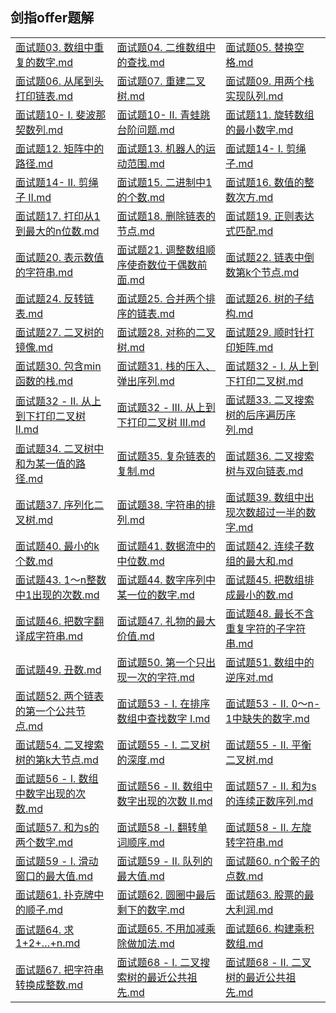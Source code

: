 ## 剑指offer题解

|                                                              |                                                              |                                                              |
| ------------------------------------------------------------ | ------------------------------------------------------------ | ------------------------------------------------------------ |
| [面试题03. 数组中重复的数字.md](https://github.com/wclever/CodingInterviews/blob/master/剑指offer/面试题03.%20数组中重复的数字.md) | [面试题04. 二维数组中的查找.md](https://github.com/wclever/CodingInterviews/blob/master/剑指offer/面试题04.%20二维数组中的查找.md) | [面试题05. 替换空格.md](https://github.com/wclever/CodingInterviews/blob/master/剑指offer/面试题05.%20替换空格.md) |
| [面试题06. 从尾到头打印链表.md](https://github.com/wclever/CodingInterviews/blob/master/剑指offer/面试题06.%20从尾到头打印链表.md) | [面试题07. 重建二叉树.md](https://github.com/wclever/CodingInterviews/blob/master/剑指offer/面试题07.%20重建二叉树.md) | [面试题09. 用两个栈实现队列.md](https://github.com/wclever/CodingInterviews/blob/master/剑指offer/面试题09.%20用两个栈实现队列.md) |
| [面试题10- I. 斐波那契数列.md](https://github.com/wclever/CodingInterviews/blob/master/剑指offer/面试题10-%20I.%20斐波那契数列.md) | [面试题10- II. 青蛙跳台阶问题.md](https://github.com/wclever/CodingInterviews/blob/master/剑指offer/面试题10-%20II.%20青蛙跳台阶问题.md) | [面试题11. 旋转数组的最小数字.md](https://github.com/wclever/CodingInterviews/blob/master/剑指offer/面试题11.%20旋转数组的最小数字.md) |
| [面试题12. 矩阵中的路径.md](https://github.com/wclever/CodingInterviews/blob/master/剑指offer/面试题12.%20矩阵中的路径.md) | [面试题13. 机器人的运动范围.md](https://github.com/wclever/CodingInterviews/blob/master/剑指offer/面试题13.%20机器人的运动范围.md) | [面试题14- I. 剪绳子.md](https://github.com/wclever/CodingInterviews/blob/master/剑指offer/面试题14-%20I.%20剪绳子.md) |
| [面试题14- II. 剪绳子 II.md](https://github.com/wclever/CodingInterviews/blob/master/剑指offer/面试题14-%20II.%20剪绳子%20II.md) | [面试题15. 二进制中1的个数.md](https://github.com/wclever/CodingInterviews/blob/master/剑指offer/面试题15.%20二进制中1的个数.md) | [面试题16. 数值的整数次方.md](https://github.com/wclever/CodingInterviews/blob/master/剑指offer/面试题16.%20数值的整数次方.md) |
| [面试题17. 打印从1到最大的n位数.md](https://github.com/wclever/CodingInterviews/blob/master/剑指offer/面试题17.%20打印从1到最大的n位数.md) | [面试题18. 删除链表的节点.md](https://github.com/wclever/CodingInterviews/blob/master/剑指offer/面试题18.%20删除链表的节点.md) | [面试题19. 正则表达式匹配.md](https://github.com/wclever/CodingInterviews/blob/master/剑指offer/面试题19.%20正则表达式匹配.md) |
| [面试题20. 表示数值的字符串.md](https://github.com/wclever/CodingInterviews/blob/master/剑指offer/面试题20.%20表示数值的字符串.md) | [面试题21. 调整数组顺序使奇数位于偶数前面.md](https://github.com/wclever/CodingInterviews/blob/master/剑指offer/面试题21.%20调整数组顺序使奇数位于偶数前面.md) | [面试题22. 链表中倒数第k个节点.md](https://github.com/wclever/CodingInterviews/blob/master/剑指offer/面试题22.%20链表中倒数第k个节点.md) |
| [面试题24. 反转链表.md](https://github.com/wclever/CodingInterviews/blob/master/剑指offer/面试题24.%20反转链表.md) | [面试题25. 合并两个排序的链表.md](https://github.com/wclever/CodingInterviews/blob/master/剑指offer/面试题25.%20合并两个排序的链表.md) | [面试题26. 树的子结构.md](https://github.com/wclever/CodingInterviews/blob/master/剑指offer/面试题26.%20树的子结构.md) |
| [面试题27. 二叉树的镜像.md](https://github.com/wclever/CodingInterviews/blob/master/剑指offer/面试题27.%20二叉树的镜像.md) | [面试题28. 对称的二叉树.md](https://github.com/wclever/CodingInterviews/blob/master/剑指offer/面试题28.%20对称的二叉树.md) | [面试题29. 顺时针打印矩阵.md](https://github.com/wclever/CodingInterviews/blob/master/剑指offer/面试题29.%20顺时针打印矩阵.md) |
| [面试题30. 包含min函数的栈.md](https://github.com/wclever/CodingInterviews/blob/master/剑指offer/面试题30.%20包含min函数的栈.md) | [面试题31. 栈的压入、弹出序列.md](https://github.com/wclever/CodingInterviews/blob/master/剑指offer/面试题31.%20栈的压入、弹出序列.md) | [面试题32 - I. 从上到下打印二叉树.md](https://github.com/wclever/CodingInterviews/blob/master/剑指offer/面试题32%20-%20I.%20从上到下打印二叉树.md) |
| [面试题32 - II. 从上到下打印二叉树 II.md](https://github.com/wclever/CodingInterviews/blob/master/剑指offer/面试题32%20-%20II.%20从上到下打印二叉树%20II.md) | [面试题32 - III. 从上到下打印二叉树 III.md](https://github.com/wclever/CodingInterviews/blob/master/剑指offer/面试题32%20-%20III.%20从上到下打印二叉树%20III.md) | [面试题33. 二叉搜索树的后序遍历序列.md](https://github.com/wclever/CodingInterviews/blob/master/剑指offer/面试题33.%20二叉搜索树的后序遍历序列.md) |
| [面试题34. 二叉树中和为某一值的路径.md](https://github.com/wclever/CodingInterviews/blob/master/剑指offer/面试题34.%20二叉树中和为某一值的路径.md) | [面试题35. 复杂链表的复制.md](https://github.com/wclever/CodingInterviews/blob/master/剑指offer/面试题35.%20复杂链表的复制.md) | [面试题36. 二叉搜索树与双向链表.md](https://github.com/wclever/CodingInterviews/blob/master/剑指offer/面试题36.%20二叉搜索树与双向链表.md) |
| [面试题37. 序列化二叉树.md](https://github.com/wclever/CodingInterviews/blob/master/剑指offer/面试题37.%20序列化二叉树.md) | [面试题38. 字符串的排列.md](https://github.com/wclever/CodingInterviews/blob/master/剑指offer/面试题38.%20字符串的排列.md) | [面试题39. 数组中出现次数超过一半的数字.md](https://github.com/wclever/CodingInterviews/blob/master/剑指offer/面试题39.%20数组中出现次数超过一半的数字.md) |
| [面试题40. 最小的k个数.md](https://github.com/wclever/CodingInterviews/blob/master/剑指offer/面试题40.%20最小的k个数.md) | [面试题41. 数据流中的中位数.md](https://github.com/wclever/CodingInterviews/blob/master/剑指offer/面试题41.%20数据流中的中位数.md) | [面试题42. 连续子数组的最大和.md](https://github.com/wclever/CodingInterviews/blob/master/剑指offer/面试题42.%20连续子数组的最大和.md) |
| [面试题43. 1～n整数中1出现的次数.md](https://github.com/wclever/CodingInterviews/blob/master/剑指offer/面试题43.%201～n整数中1出现的次数.md) | [面试题44. 数字序列中某一位的数字.md](https://github.com/wclever/CodingInterviews/blob/master/剑指offer/面试题44.%20数字序列中某一位的数字.md) | [面试题45. 把数组排成最小的数.md](https://github.com/wclever/CodingInterviews/blob/master/剑指offer/面试题45.%20把数组排成最小的数.md) |
| [面试题46. 把数字翻译成字符串.md](https://github.com/wclever/CodingInterviews/blob/master/剑指offer/面试题46.%20把数字翻译成字符串.md) | [面试题47. 礼物的最大价值.md](https://github.com/wclever/CodingInterviews/blob/master/剑指offer/面试题47.%20礼物的最大价值.md) | [面试题48. 最长不含重复字符的子字符串.md](https://github.com/wclever/CodingInterviews/blob/master/剑指offer/面试题48.%20最长不含重复字符的子字符串.md) |
| [面试题49. 丑数.md](https://github.com/wclever/CodingInterviews/blob/master/剑指offer/面试题49.%20丑数.md) | [面试题50. 第一个只出现一次的字符.md](https://github.com/wclever/CodingInterviews/blob/master/剑指offer/面试题50.%20第一个只出现一次的字符.md) | [面试题51. 数组中的逆序对.md](https://github.com/wclever/CodingInterviews/blob/master/剑指offer/面试题51.%20数组中的逆序对.md) |
| [面试题52. 两个链表的第一个公共节点.md](https://github.com/wclever/CodingInterviews/blob/master/剑指offer/面试题52.%20两个链表的第一个公共节点.md) | [面试题53 - I. 在排序数组中查找数字 I.md](https://github.com/wclever/CodingInterviews/blob/master/剑指offer/面试题53%20-%20I.%20在排序数组中查找数字%20I.md) | [面试题53 - II. 0～n-1中缺失的数字.md](https://github.com/wclever/CodingInterviews/blob/master/剑指offer/面试题53%20-%20II.%200～n-1中缺失的数字.md) |
| [面试题54. 二叉搜索树的第k大节点.md](https://github.com/wclever/CodingInterviews/blob/master/剑指offer/面试题54.%20二叉搜索树的第k大节点.md) | [面试题55 - I. 二叉树的深度.md](https://github.com/wclever/CodingInterviews/blob/master/剑指offer/面试题55%20-%20I.%20二叉树的深度.md) | [面试题55 - II. 平衡二叉树.md](https://github.com/wclever/CodingInterviews/blob/master/剑指offer/面试题55%20-%20II.%20平衡二叉树.md) |
| [面试题56 - I. 数组中数字出现的次数.md](https://github.com/wclever/CodingInterviews/blob/master/剑指offer/面试题56%20-%20I.%20数组中数字出现的次数.md) | [面试题56 - II. 数组中数字出现的次数 II.md](https://github.com/wclever/CodingInterviews/blob/master/剑指offer/面试题56%20-%20II.%20数组中数字出现的次数%20II.md) | [面试题57 - II. 和为s的连续正数序列.md](https://github.com/wclever/CodingInterviews/blob/master/剑指offer/面试题57%20-%20II.%20和为s的连续正数序列.md) |
| [面试题57. 和为s的两个数字.md](https://github.com/wclever/CodingInterviews/blob/master/剑指offer/面试题57.%20和为s的两个数字.md) | [面试题58 -I. 翻转单词顺序.md](https://github.com/wclever/CodingInterviews/blob/master/剑指offer/面试题58%20-I.%20翻转单词顺序.md) | [面试题58 - II. 左旋转字符串.md](https://github.com/wclever/CodingInterviews/blob/master/剑指offer/面试题58%20-%20II.%20左旋转字符串.md) |
| [面试题59 - I. 滑动窗口的最大值.md](https://github.com/wclever/CodingInterviews/blob/master/剑指offer/面试题59%20-%20I.%20滑动窗口的最大值.md) | [面试题59 - II. 队列的最大值.md](https://github.com/wclever/CodingInterviews/blob/master/剑指offer/面试题59%20-%20II.%20队列的最大值.md) | [面试题60. n个骰子的点数.md](https://github.com/wclever/CodingInterviews/blob/master/剑指offer/面试题60.%20n个骰子的点数.md) |
| [面试题61. 扑克牌中的顺子.md](https://github.com/wclever/CodingInterviews/blob/master/剑指offer/面试题61.%20扑克牌中的顺子.md) | [面试题62. 圆圈中最后剩下的数字.md](https://github.com/wclever/CodingInterviews/blob/master/剑指offer/面试题62.%20圆圈中最后剩下的数字.md) | [面试题63. 股票的最大利润.md](https://github.com/wclever/CodingInterviews/blob/master/剑指offer/面试题63.%20股票的最大利润.md) |
| [面试题64. 求1+2+…+n.md](https://github.com/wclever/CodingInterviews/blob/master/剑指offer/面试题64.%20求1%2B2%2B…%2Bn.md) | [面试题65. 不用加减乘除做加法.md](https://github.com/wclever/CodingInterviews/blob/master/剑指offer/面试题65.%20不用加减乘除做加法.md) | [面试题66. 构建乘积数组.md](https://github.com/wclever/CodingInterviews/blob/master/剑指offer/面试题66.%20构建乘积数组.md) |
| [面试题67. 把字符串转换成整数.md](https://github.com/wclever/CodingInterviews/blob/master/剑指offer/面试题67.%20把字符串转换成整数.md) | [面试题68 - I. 二叉搜索树的最近公共祖先.md](https://github.com/wclever/CodingInterviews/blob/master/剑指offer/面试题68%20-%20I.%20二叉搜索树的最近公共祖先.md) | [面试题68 - II. 二叉树的最近公共祖先.md](https://github.com/wclever/CodingInterviews/blob/master/剑指offer/面试题68%20-%20II.%20二叉树的最近公共祖先.md) |



